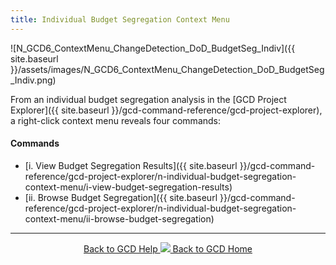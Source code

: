 ```yaml
---
title: Individual Budget Segregation Context Menu
---
```


![N_GCD6_ContextMenu_ChangeDetection_DoD_BudgetSeg_Indiv]({{ site.baseurl }}/assets/images/N_GCD6_ContextMenu_ChangeDetection_DoD_BudgetSeg_Indiv.png)

From an individual budget segregation analysis in the [GCD Project Explorer]({{ site.baseurl }}/gcd-command-reference/gcd-project-explorer), a right-click context menu reveals four commands:

#### Commands

- [i. View Budget Segregation Results]({{ site.baseurl }}/gcd-command-reference/gcd-project-explorer/n-individual-budget-segregation-context-menu/i-view-budget-segregation-results)
- [ii. Browse Budget Segregation]({{ site.baseurl }}/gcd-command-reference/gcd-project-explorer/n-individual-budget-segregation-context-menu/ii-browse-budget-segregation)

------
<div align="center">
	<a class="hollow button" href="{{ site.baseurl }}/Help"><i class="fa fa-chevron-circle-left"></i>  Back to GCD Help </a>  
	<a class="hollow button" href="{{ site.baseurl }}/"><img src="{{ site.baseurl}}/assets/images/icons/GCDAddIn.png">  Back to GCD Home </a>  
</div>